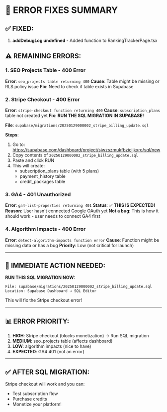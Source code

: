 # 🔧 ERROR FIXES SUMMARY

## ✅ FIXED:
1. **addDebugLog undefined** - Added function to RankingTrackerPage.tsx

## ⚠️ REMAINING ERRORS:

### 1. SEO Projects Table - 400 Error
**Error**: `seo_projects table returning 400`
**Cause**: Table might be missing or RLS policy issue
**Fix**: Need to check if table exists in Supabase

### 2. Stripe Checkout - 400 Error  
**Error**: `stripe-checkout function returning 400`
**Cause**: `subscription_plans` table not created yet
**Fix**: **RUN THE SQL MIGRATION IN SUPABASE!**

**File**: `supabase/migrations/20250129000002_stripe_billing_update.sql`

**Steps**:
1. Go to: https://supabase.com/dashboard/project/siwzszmukfbzicjjkxro/sql/new
2. Copy contents of `20250129000002_stripe_billing_update.sql`
3. Paste and click RUN
4. This will create:
   - subscription_plans table (with 5 plans)
   - payment_history table
   - credit_packages table

### 3. GA4 - 401 Unauthorized
**Error**: `ga4-list-properties returning 401`
**Status**: ✅ **THIS IS EXPECTED!**
**Reason**: User hasn't connected Google OAuth yet
**Not a bug**: This is how it should work - user needs to connect GA4 first

### 4. Algorithm Impacts - 400 Error
**Error**: `detect-algorithm-impacts function error`
**Cause**: Function might be missing data or has a bug
**Priority**: Low (not critical for launch)

---

## 🚀 IMMEDIATE ACTION NEEDED:

**RUN THIS SQL MIGRATION NOW:**
```
File: supabase/migrations/20250129000002_stripe_billing_update.sql
Location: Supabase Dashboard → SQL Editor
```

This will fix the Stripe checkout error!

---

## 📊 ERROR PRIORITY:

1. **HIGH**: Stripe checkout (blocks monetization) → Run SQL migration
2. **MEDIUM**: seo_projects table (affects dashboard)
3. **LOW**: algorithm impacts (nice to have)
4. **EXPECTED**: GA4 401 (not an error)

---

## ✅ AFTER SQL MIGRATION:

Stripe checkout will work and you can:
- Test subscription flow
- Purchase credits
- Monetize your platform!
